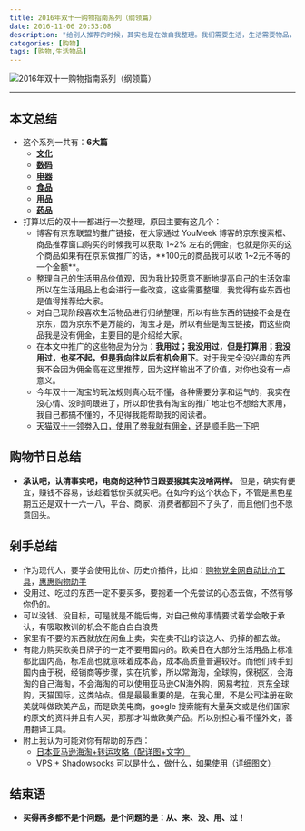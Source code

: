 ```yaml
---
title: 2016年双十一购物指南系列（纲领篇）
date: 2016-11-06 20:53:08
description: "给别人推荐的时候，其实也是在做自我整理。我们需要生活，生活需要物品，仅此而已！"
categories: [购物]
tags: [购物,生活物品]
---
```



<!-- more -->

![2016年双十一购物指南系列（纲领篇）](http://img.youmeek.com/2016/20161111-introduction.jpg)


--------------------

## 本文总结

- 这个系列一共有：**6大篇**
    - **[文化](http://www.youmeek.com/20161111-culture/)**
    - **[数码](http://www.youmeek.com/20161111-digital/)**
    - **[电器](http://www.youmeek.com/20161111-electric/)**
    - **[食品](http://www.youmeek.com/20161111-food/)**
    - **[用品](http://www.youmeek.com/20161111-commodity/)**
    - **[药品]()**
- 打算以后的双十一都进行一次整理，原因主要有这几个：
    - 博客有京东联盟的推广链接，在大家通过 YouMeek 博客的京东搜索框、商品推荐窗口购买的时候我可以获取 1~2% 左右的佣金，也就是你买的这个商品如果有在京东做推广的话，**100元的商品我可以收 1~2元不等的一个金额**。
    - 整理自己的生活用品价值观，因为我比较愿意不断地提高自己的生活效率所以在生活用品上也会进行一些改变，这些需要整理，我觉得有些东西也是值得推荐给大家。
    - 对自己现阶段喜欢生活物品进行归纳整理，所以有些东西的链接不会是在京东，因为京东不是万能的，淘宝才是，所以有些是淘宝链接，而这些商品我是没有佣金，主要目的是介绍给大家。
    - 在本文中推广的这些物品为分为：**我用过；我没用过，但是打算用；我没用过，也买不起，但是我向往以后有机会用下**。对于我完全没兴趣的东西我不会因为佣金高在这里推荐，因为这样输出不了价值，对你也没有一点意义。
    - 今年双十一淘宝的玩法规则真心玩不懂，各种需要分享和运气的，我实在没心情、没时间跟进了，所以即使我有淘宝的推广地址也不想给大家用，我自己都搞不懂的，不见得我能帮助我的阅读者。
    - [天猫双十一领劵入口，使用了劵我就有佣金，还是顺手贴一下吧](https://s.click.taobao.com/X9juqOx)

## 购物节日总结

- **承认吧，认清事实吧，电商的这种节日跟耍猴其实没啥两样。** 但是，确实有便宜，赚钱不容易，该趁着低价买就买吧。在如今的这个状态下，不管是黑色星期五还是双十一六一八，平台、商家、消费者都回不了头了，而且他们也不愿意回头。

## 剁手总结

- 作为现代人，要学会使用比价、历史价插件，比如：[购物党全网自动比价工具](https://www.gwdang.com/app/extension)，[惠惠购物助手](https://zhushou.huihui.cn/)
- 没用过、吃过的东西一定不要买多，要抱着一个先尝试的心态去做，不然有够你仍的。
- 可以没钱、没目标，可是就是不能后悔，对自己做的事情要试着学会敢于承认，有吸取教训的机会不能白白白浪费
- 家里有不要的东西就放在闲鱼上卖，实在卖不出的该送人、扔掉的都去做。
- 有能力购买欧美日牌子的一定不要用国内的。欧美日在大部分生活用品上标准都比国内高，标准高也就意味着成本高，成本高质量普遍较好。而他们转手到国内由于税，经销商等步骤，实在坑爹，所以常海淘，全球购，保税区，会海淘的自己海淘，不会海淘的可以使用亚马逊CN海外购，网易考拉，京东全球购，天猫国际，这类站点。但是最最重要的是，在我心里，不是公司注册在欧美就叫做欧美产品，而是欧美电商，google 搜索能有大量英文或是他们国家的原文的资料并且有人买，那那才叫做欧美产品。所以别担心看不懂外文，善用翻译工具。
- 附上我认为可能对你有帮助的东西：
    - [日本亚马逊海淘+转运攻略（配详图+文字）](http://www.youmeek.com/amazon-japan/)
    - [VPS + Shadowsocks 可以是什么，做什么，如果使用（详细图文）](http://code.youmeek.com/2016/08/19/2016/08/VPS/)


## 结束语

- **买得再多都不是个问题，是个问题的是：从、来、没、用、过！**
